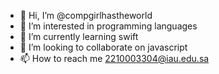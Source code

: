 - 👋 Hi, I’m @compgirlhastheworld
- 👀 I’m interested in programming languages 
- 🌱 I’m currently learning swift 
- 💞️ I’m looking to collaborate on javascript 
- 📫 How to reach me 2210003304@iau.edu.sa 

<!---
compgirlhastheworld/compgirlhastheworld is a ✨ special ✨ repository because its `README.md` (this file) appears on your GitHub profile.
You can click the Preview link to take a look at your changes.
--->
